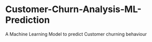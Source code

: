 # Customer-Churn-Analysis-ML-Prediction
A Machine Learning Model to predict Customer churning behaviour
